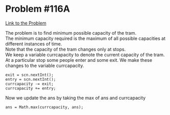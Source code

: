 # Problem #116A

[Link to the Problem](https://codeforces.com/problemset/problem/116/A)

The problem is to find minimum possible capacity of the tram.<br>
The minimum capacity required is the maximum of all possible capacities at different instances of time.<br>
Note that the capacity of the tram changes only at stops.<br>
We keep a variable currcapacity to denote the current capacity of the tram.<br>
At a particular stop some people enter and some exit. We make these changes to the variable currcapacity.<br>
```
exit = scn.nextInt();
entry = scn.nextInt();
currcapacity -= exit;
currcapacity += entry;
```
Now we update the ans by taking the max of ans and currcapacity<br>
```
ans = Math.max(currcapacity, ans);
```
